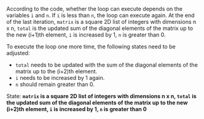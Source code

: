 According to the code, whether the loop can execute depends on the variables `i` and `n`. If `i` is less than `n`, the loop can execute again. At the end of the last iteration, `matrix` is a square 2D list of integers with dimensions n x n, `total` is the updated sum of the diagonal elements of the matrix up to the new (i+1)th element, `i` is increased by 1, `n` is greater than 0.

To execute the loop one more time, the following states need to be adjusted:
- `total` needs to be updated with the sum of the diagonal elements of the matrix up to the (i+2)th element.
- `i` needs to be increased by 1 again.
- `n` should remain greater than 0.

State: **`matrix` is a square 2D list of integers with dimensions n x n, `total` is the updated sum of the diagonal elements of the matrix up to the new (i+2)th element, `i` is increased by 1, `n` is greater than 0**